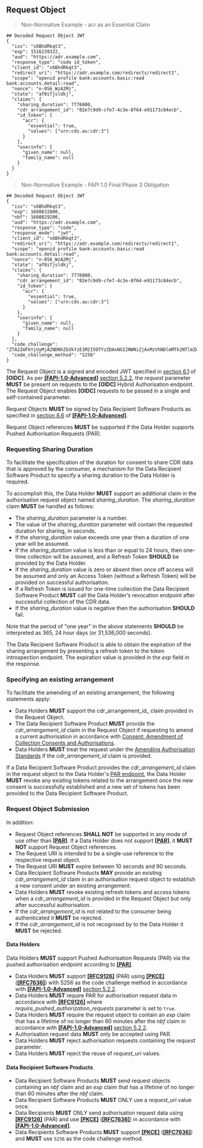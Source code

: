 ## Request Object

> Non-Normative Example - acr as an Essential Claim

```
## Decoded Request Object JWT
{
  "iss": "s6BhdRkqt3",
  "exp": 1516239322,
  "aud": "https://adr.example.com",
  "response_type": "code id_token",
  "client_id": "s6BhdRkqt3",
  "redirect_uri": "https://adr.example.com/redirects/redirect1",
  "scope": "openid profile bank:accounts.basic:read bank:accounts.detail:read",
  "nonce": "n-0S6_WzA2Mj",
  "state": "af0ifjsldkj",
  "claims": {
    "sharing_duration": 7776000,
    "cdr_arrangement_id": "02e7c9d9-cfe7-4c3e-8f64-e91173c84ecb",
    "id_token": {
      "acr": {
        "essential": true,
        "values": ["urn:cds.au:cdr:3"]
      }
    },
    "userinfo": {
      "given_name": null,
      "family_name": null
    }
  }
}
```

> Non-Normative Example - FAPI 1.0 Final Phase 3 Obligation  

```
## Decoded Request Object JWT
{
  "iss": "s6BhdRkqt3",
  "exp": 1680832800,
  "nbf": 1680829200,
  "aud": "https://adr.example.com",
  "response_type": "code",
  "response_mode": "jwt",
  "client_id": "s6BhdRkqt3",
  "redirect_uri": "https://adr.example.com/redirects/redirect1",
  "scope": "openid profile bank:accounts.basic:read bank:accounts.detail:read",
  "nonce": "n-0S6_WzA2Mj",
  "state": "af0ifjsldkj",
  "claims": {
    "sharing_duration": 7776000,
    "cdr_arrangement_id": "02e7c9d9-cfe7-4c3e-8f64-e91173c84ecb",
    "id_token": {
      "acr": {
        "essential": true,
        "values": ["urn:cds.au:cdr:3"]
      }
    },
    "userinfo": {
      "given_name": null,
      "family_name": null
    }
  },
  "code_challenge": "ZTA2ZmFkYjUyMjA2NDNhZGVkYzE1M2I5OTYzZDAxNGI2NWNiZjAxMzVhNDlmMTk2NTlmZWE0OWVhOTQxZjhmZg==",
  "code_challenge_method": "S256"
}
```

The Request Object is a signed and encoded JWT specified in [section 6.1](https://openid.net/specs/openid-connect-core-1_0.html#RequestObject) of **[OIDC]**. As per **[[FAPI-1.0-Advanced]](#nref-FAPI-1-0-Advanced)** [section 5.2.2](https://openid.net/specs/openid-financial-api-part-2-1_0.html#authorization-server), the _request_ parameter **MUST** be present on requests to the **[OIDC]** Hybrid Authorisation endpoint. The Request Object enables **[OIDC]** requests to be passed in a single and self-contained parameter.

Request Objects **MUST** be signed by Data Recipient Software Products as specified in [section 8.6](https://openid.net/specs/openid-financial-api-part-2-1_0.html#algorithm-considerations) of **[[FAPI-1.0-Advanced]](#nref-FAPI-1-0-Advanced)**.

Request Object references **MUST** be supported if the Data Holder supports Pushed Authorisation Requests (PAR).

### Requesting Sharing Duration
To facilitate the specification of the duration for consent to share CDR data that is approved by the consumer, a mechanism for the Data Recipient Software Product to specify a sharing duration to the Data Holder is required.

To accomplish this, the Data Holder **MUST** support an additional claim in the authorisation request object named _sharing_duration_. The _sharing_duration_ claim **MUST** be handled as follows:

- The _sharing_duration_ parameter is a number.
- The value of the _sharing_duration_ parameter will contain the requested duration for sharing, in seconds.
- If the _sharing_duration_ value exceeds one year then a duration of one year will be assumed.
-	If the _sharing_duration_ value is less than or equal to 24 hours, then one-time collection will be assumed, and a Refresh Token **SHOULD** be provided by the Data Holder.
- If the _sharing_duration_ value is zero or absent then once off access will be assumed and only an Access Token (without a Refresh Token) will be provided on successful authorisation.
-	If a Refresh Token is issued for one-time collection the Data Recipient Software Product **MUST** call the Data Holder’s revocation endpoint after successful collection of the CDR data.
- If the _sharing_duration_ value is negative then the authorisation **SHOULD** fail.

Note that the period of "one year" in the above statements **SHOULD** be interpreted as 365, 24 hour days (or 31,536,000 seconds).

The Data Recipient Software Product is able to obtain the expiration of the sharing arrangement by presenting a refresh token to the token introspection endpoint. The expiration value is provided in the _exp_ field in the response.


### Specifying an existing arrangement

To facilitate the amending of an existing arrangement, the following statements apply:

* Data Holders **MUST** support the cdr_arrangement_id_ claim provided in the Request Object.
* The Data Recipient Software Product **MUST** provide the _cdr_arrangement_id_ claim in the Request Object if requesting to amend a current authorisation in accordance with [Consent: Amendment of Collection Consents and Authorisations](#consumer-experience_consent-standards).
* Data Holders **MUST** treat the request under the [Amending Authorisation Standards](#amending-authorisation-standards) if the _cdr_arrangement_id_ claim is provided.

If a Data Recipient Software Product provides the _cdr_arrangement_id_ claim in the request object to the Data Holder's [PAR endpoint](#pushed-authorisation-endpoint), the Data Holder **MUST** revoke any existing tokens related to the arrangement once the new consent is successfully established and a new set of tokens has been provided to the Data Recipient Software Product.


### Request Object Submission

In addition:

* Request Object references **SHALL NOT** be supported in any mode of use other than **[[PAR]](#nref-PAR)**. If a Data Holder does not support **[[PAR]](#nref-PAR)**, it **MUST NOT** support Request Object references.
*	The Request URI is intended to be a single-use reference to the respective request object.
* The Request URI **MUST** expire between 10 seconds and 90 seconds.
* Data Recipient Software Products **MAY** provide an existing _cdr_arrangement_id_ claim in an authorisation request object to establish a new consent under an existing arrangement.
* Data Holders **MUST** revoke existing refresh tokens and access tokens when a _cdr_arrangement_id_ is provided in the Request Object but only after successful authorisation.
* If the _cdr_arrangement_id_ is not related to the consumer being authenticated it **MUST** be rejected.
* If the _cdr_arrangement_id_ is not recognised by to the Data Holder it **MUST** be rejected.

<h4 id="security-profile_request-object_data-holders">Data Holders</h4>

Data Holders **MUST** support Pushed Authorisation Requests (PAR) via the pushed authorisation endpoint according to **[[PAR]](#nref-PAR)**.



* Data Holders **MUST** support **[[RFC9126]](#nref-RFC9126)** (PAR) using **[[PKCE]](#nref-PKCE)** (**[[RFC7636]](#nref-RFC7636)**) with S256 as the code challenge method in accordance with **[[FAPI-1.0-Advanced]](#nref-FAPI-1-0-Advanced)** [section 5.2.2](https://openid.net/specs/openid-financial-api-part-2-1_0.html#authorization-server).
*	Data Holders **MUST** require PAR for authorisation request data in accordance with **[[RFC9126]](#nref-RFC9126)** where _require_pushed_authorization_requests_ parameter is set to `true`.
*	Data Holders **MUST** require the request object to contain an _exp_ claim that has a lifetime of no longer than 60 minutes after the _nbf_ claim in accordance with **[[FAPI-1.0-Advanced]](#nref-FAPI-1-0-Advanced)** [section 5.2.2](https://openid.net/specs/openid-financial-api-part-2-1_0.html#authorization-server).
* Authorisation request data **MUST** only be accepted using PAR.
* Data Holders **MUST** reject authorisation requests containing the _request_ parameter.
*	Data Holders **MUST** reject the reuse of _request_uri_ values.

<h4 id="security-profile_request-object_data-recipient-software-products">Data Recipient Software Products</h4>

*	Data Recipient Software Products **MUST** send request objects containing an _nbf_ claim and an _exp_ claim that has a lifetime of no longer than 60 minutes after the _nbf_ claim.
* Data Recipient Software Products **MUST** ONLY use a _request_uri_ value once.
* Data Recipients **MUST** ONLY send authorisation request data using **[[RFC9126]](#nref-RFC9126)** (PAR) and use **[[PKCE]](#nref-PKCE)** (**[[RFC7636]](#nref-RFC7636)**) in accordance with **[[FAPI-1.0-Advanced]](#nref-FAPI-1-0-Advanced)**.
*	Data Recipients Software Products **MUST** support **[[PKCE]](#nref-PKCE)** (**[[RFC7636]](#nref-RFC7636)**) and **MUST** use `S256` as the code challenge method.
